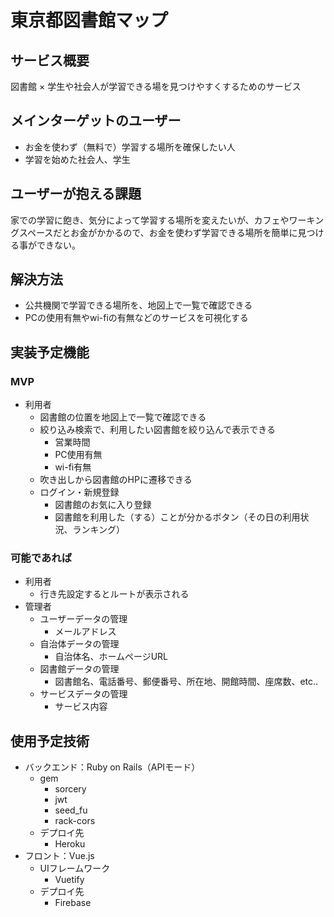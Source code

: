 # 東京都図書館マップ

## サービス概要
図書館 × 学生や社会人が学習できる場を見つけやすくするためのサービス

## メインターゲットのユーザー
- お金を使わず（無料で）学習する場所を確保したい人
- 学習を始めた社会人、学生

## ユーザーが抱える課題
家での学習に飽き、気分によって学習する場所を変えたいが、カフェやワーキングスペースだとお金がかかるので、お金を使わず学習できる場所を簡単に見つける事ができない。

## 解決方法
- 公共機関で学習できる場所を、地図上で一覧で確認できる
- PCの使用有無やwi-fiの有無などのサービスを可視化する

## 実装予定機能

### MVP
- 利用者
    - 図書館の位置を地図上で一覧で確認できる
    - 絞り込み検索で、利用したい図書館を絞り込んで表示できる
        - 営業時間
        - PC使用有無
        - wi-fi有無
    - 吹き出しから図書館のHPに遷移できる
    - ログイン・新規登録
        - 図書館のお気に入り登録
        - 図書館を利用した（する）ことが分かるボタン（その日の利用状況、ランキング）

### 可能であれば
- 利用者
    - 行き先設定するとルートが表示される
- 管理者
    - ユーザーデータの管理
        - メールアドレス
    - 自治体データの管理
        - 自治体名、ホームページURL
    - 図書館データの管理
        - 図書館名、電話番号、郵便番号、所在地、開館時間、座席数、etc..
    - サービスデータの管理
        - サービス内容

## 使用予定技術
- バックエンド：Ruby on Rails（APIモード）
    - gem
        - sorcery
        - jwt
        - seed_fu
        - rack-cors
    - デプロイ先
        - Heroku
- フロント：Vue.js
    - UIフレームワーク
        - Vuetify
    - デプロイ先
        - Firebase